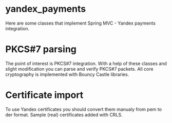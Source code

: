 # yandex_payments
Here are some classes that implement Spring MVC - Yandex payments integration.

# PKCS#7 parsing
The point of  interest is PKCS#7 integration. With a help of these classes and slight modification you can parse and verify PKCS#7 packets. All core cryptography is implemented with Bouncy Castle libraries.

# Certificate import

To use Yandex certificates you should convert them manualy from pem to der format. Sample (real) certificates added with CRLS.
